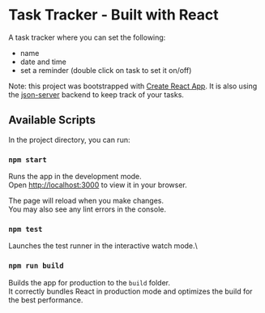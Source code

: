 # Task Tracker - Built with React
A task tracker where you can set the following:
- name
- date and time
- set a reminder (double click on task to set it on/off)

Note: this project was bootstrapped with [Create React App](https://github.com/facebook/create-react-app). It is also using the [json-server](https://www.npmjs.com/package/json-server) backend to keep track of your tasks.

## Available Scripts

In the project directory, you can run:

### `npm start`

Runs the app in the development mode.\
Open [http://localhost:3000](http://localhost:3000) to view it in your browser.

The page will reload when you make changes.\
You may also see any lint errors in the console.

### `npm test`

Launches the test runner in the interactive watch mode.\

### `npm run build`

Builds the app for production to the `build` folder.\
It correctly bundles React in production mode and optimizes the build for the best performance.

